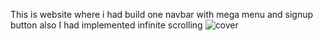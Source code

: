 This is website where i had build one navbar with mega menu and signup button also I had implemented infinite scrolling
<img src=".\assets\images\cover.png" alt="cover"/>
